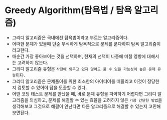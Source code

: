# Greedy Algorithm(탐욕법 / 탐욕 알고리즘)
- 그리디 알고리즘은 국내에선 탐욕법이라고 부르는 알고리즘이다.
- 어떠한 문제가 있을때 단순 무식하게 탐욕적으로 문제를 푼다하여 탐욕 알고리즘이라고한다.
- 매순간 가장 좋아보이는 것을 선택하며, 현재의 선택이 나중에 미칠 영향에 대해서는 고려하지 않는다.
- 그리디 알고리즘 유형은 `사전에 외우고 있지 않아도 풀 수 있을 가능성이 높은 문제 유형`이다.
- 그리디 알고리즘은 문제풀이를 위한 최소한의 아이디어를 떠올리고 이것이 정당한지 검토할 수 있어야 답을 도출할 수 있다.
- 어떤 코딩 테스트 문제를 만났을 때, 바로 문제 유형을 파악하기 어렵다면 그리디 알고리즘을 의심하고, 문제를 해결할 수 있는 효율을 고려하지 않은 `가장 간단한 방법`을 생각해보고 그것으로 해결이 안난다면 다른 알고리즘으로 해결할 수 있는지 고민해보면된다.
